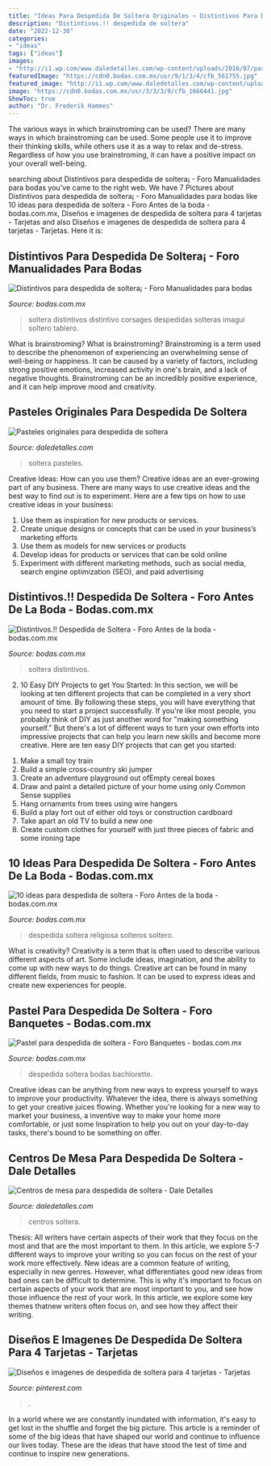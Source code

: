 ```yaml
---
title: "Ideas Para Despedida De Soltera Originales ~ Distintivos Para Despedida De Soltera¡"
description: "Distintivos.!! despedida de soltera"
date: "2022-12-30"
categories:
- "ideas"
tags: ["ideas"]
images:
- "http://i1.wp.com/www.daledetalles.com/wp-content/uploads/2016/07/pastel-para-despedida-de-soltera18.jpg"
featuredImage: "https://cdn0.bodas.com.mx/usr/9/1/3/4/cfb_561755.jpg"
featured_image: "http://i1.wp.com/www.daledetalles.com/wp-content/uploads/2016/07/pastel-para-despedida-de-soltera18.jpg"
image: "https://cdn0.bodas.com.mx/usr/3/3/3/9/cfb_1666441.jpg"
ShowToc: true
author: "Dr. Frederik Hammes"
---
```



The various ways in which brainstroming can be used?
There are many ways in which brainstroming can be used. Some people use it to improve their thinking skills, while others use it as a way to relax and de-stress. Regardless of how you use brainstroming, it can have a positive impact on your overall well-being.

	

		
searching about Distintivos para despedida de soltera¡ - Foro Manualidades para bodas you've came to the right web. We have 7 Pictures about Distintivos para despedida de soltera¡ - Foro Manualidades para bodas like 10 ideas para despedida de soltera - Foro Antes de la boda - bodas.com.mx, Diseños e imagenes de despedida de soltera para 4 tarjetas - Tarjetas and also Diseños e imagenes de despedida de soltera para 4 tarjetas - Tarjetas. Here it is:
		
    
## Distintivos Para Despedida De Soltera¡ - Foro Manualidades Para Bodas

<img loading=lazy src="https://cdn0.bodas.com.mx/usr/9/1/3/4/cfb_561755.jpg" onerror="this.onerror=null;this.src='https://tse1.mm.bing.net/th?id=OIP.47f9vBzztkdhO7iV3VEC4AAAAA&amp;pid=15.1';" alt="Distintivos para despedida de soltera¡ - Foro Manualidades para bodas">

_Source: bodas.com.mx_

>soltera distintivos distintivo corsages despedidas solteras imagui soltero tablero. 

	

What is brainstroming?
What is brainstroming? Brainstroming is a term used to describe the phenomenon of experiencing an overwhelming sense of well-being or happiness. It can be caused by a variety of factors, including strong positive emotions, increased activity in one's brain, and a lack of negative thoughts. Brainstroming can be an incredibly positive experience, and it can help improve mood and creativity.

    
## Pasteles Originales Para Despedida De Soltera

<img loading=lazy src="http://i1.wp.com/www.daledetalles.com/wp-content/uploads/2016/07/pastel-para-despedida-de-soltera18.jpg" onerror="this.onerror=null;this.src='https://tse2.mm.bing.net/th?id=OIP.VLaveReI5xOTdVieAGBS1AHaLH&amp;pid=15.1';" alt="Pasteles originales para despedida de soltera">

_Source: daledetalles.com_

>soltera pasteles. 

	

Creative Ideas: How can you use them?
Creative ideas are an ever-growing part of any business. There are many ways to use creative ideas and the best way to find out is to experiment. Here are a few tips on how to use creative ideas in your business:
1. Use them as inspiration for new products or services.
2. Create unique designs or concepts that can be used in your business’s marketing efforts  
3. Use them as models for new services or products 
4. Develop ideas for products or services that can be sold online 
5. Experiment with different marketing methods, such as social media, search engine optimization (SEO), and paid advertising 

    
## Distintivos.!! Despedida De Soltera - Foro Antes De La Boda - Bodas.com.mx

<img loading=lazy src="https://cdn0.bodas.com.mx/usr/6/9/8/6/cfb_213674.jpg" onerror="this.onerror=null;this.src='https://tse2.mm.bing.net/th?id=OIP.p1CMAwHINdEYm5sX76KvVwHaJ4&amp;pid=15.1';" alt="Distintivos.!! Despedida de Soltera - Foro Antes de la boda - bodas.com.mx">

_Source: bodas.com.mx_

>soltera distintivos. 

	

2) 10 Easy DIY Projects to get You Started: In this section, we will be looking at ten different projects that can be completed in a very short amount of time. By following these steps, you will have everything that you need to start a project successfully.
If you're like most people, you probably think of DIY as just another word for "making something yourself." But there's a lot of different ways to turn your own efforts into impressive projects that can help you learn new skills and become more creative. Here are ten easy DIY projects that can get you started: 
1. Make a small toy train
2. Build a simple cross-country ski jumper
3. Create an adventure playground out ofEmpty cereal boxes
4. Draw and paint a detailed picture of your home using only Common Sense supplies
5. Hang ornaments from trees using wire hangers
6. Build a play fort out of either old toys or construction cardboard 
7. Take apart an old TV to build a new one 
8. Create custom clothes for yourself with just three pieces of fabric and some ironing tape 

    
## 10 Ideas Para Despedida De Soltera - Foro Antes De La Boda - Bodas.com.mx

<img loading=lazy src="https://cdn0.bodas.com.mx/usr/0/9/5/0/cfb_535757.jpg" onerror="this.onerror=null;this.src='https://tse2.mm.bing.net/th?id=OIP.yruyi-dpeOh8XhJAsnDYWgHaJ4&amp;pid=15.1';" alt="10 ideas para despedida de soltera - Foro Antes de la boda - bodas.com.mx">

_Source: bodas.com.mx_

>despedida soltera religiosa solteros soltero. 

	

What is creativity?
Creativity is a term that is often used to describe various different aspects of art. Some include ideas, imagination, and the ability to come up with new ways to do things. Creative art can be found in many different fields, from music to fashion. It can be used to express ideas and create new experiences for people.

    
## Pastel Para Despedida De Soltera - Foro Banquetes - Bodas.com.mx

<img loading=lazy src="https://cdn0.bodas.com.mx/usr/3/3/3/9/cfb_1666441.jpg" onerror="this.onerror=null;this.src='https://tse2.mm.bing.net/th?id=OIP.MFPa5hOq0gyJdyiNcV5M5wHaJ4&amp;pid=15.1';" alt="Pastel para despedida de soltera - Foro Banquetes - bodas.com.mx">

_Source: bodas.com.mx_

>despedida soltera bodas bachlorette. 

	

Creative ideas can be anything from new ways to express yourself to ways to improve your productivity. Whatever the idea, there is always something to get your creative juices flowing. Whether you're looking for a new way to market your business, a inventive way to make your home more comfortable, or just some Inspiration to help you out on your day-to-day tasks, there's bound to be something on offer.

    
## Centros De Mesa Para Despedida De Soltera - Dale Detalles

<img loading=lazy src="https://i2.wp.com/www.daledetalles.com/wp-content/uploads/2016/07/centros-de-mesa-para-despedida-de-soltera1.jpeg" onerror="this.onerror=null;this.src='https://tse4.mm.bing.net/th?id=OIP.GcsQFd4d3ZK60JKSupG2DgHaLH&amp;pid=15.1';" alt="Centros de mesa para despedida de soltera - Dale Detalles">

_Source: daledetalles.com_

>centros soltera. 

	

Thesis: All writers have certain aspects of their work that they focus on the most and that are the most important to them. In this article, we explore 5-7 different ways to improve your writing so you can focus on the rest of your work more effectively.
New ideas are a common feature of writing, especially in new genres. However, what differentiates good new ideas from bad ones can be difficult to determine. This is why it's important to focus on certain aspects of your work that are most important to you, and see how those influence the rest of your work. In this article, we explore some key themes thatnew writers often focus on, and see how they affect their writing.

    
## Diseños E Imagenes De Despedida De Soltera Para 4 Tarjetas - Tarjetas

<img loading=lazy src="https://i.pinimg.com/736x/33/d2/83/33d283a7895860a0def81405e8f96205.jpg" onerror="this.onerror=null;this.src='https://tse3.mm.bing.net/th?id=OIP.1HQSr9df7rSWfKEWA9BNYwAAAA&amp;pid=15.1';" alt="Diseños e imagenes de despedida de soltera para 4 tarjetas - Tarjetas">

_Source: pinterest.com_

>. 

	

In a world where we are constantly inundated with information, it's easy to get lost in the shuffle and forget the big picture. This article is a reminder of some of the big ideas that have shaped our world and continue to influence our lives today. These are the ideas that have stood the test of time and continue to inspire new generations.

